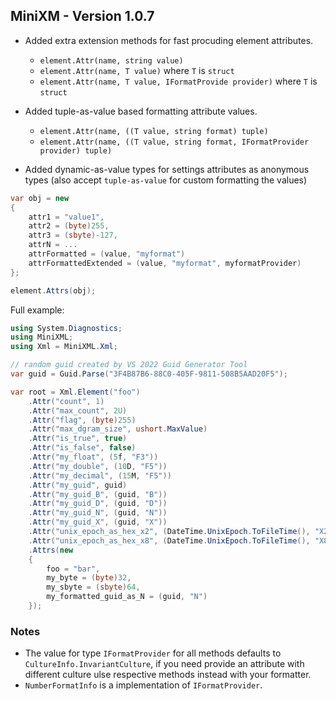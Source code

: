 ## MiniXM - Version 1.0.7

- Added extra extension methods for fast procuding element attributes.
	- `element.Attr(name, string value)`
	- `element.Attr(name, T value)` where `T` is `struct`
	- `element.Attr(name, T value, IFormatProvide provider)` where `T` is `struct`

- Added tuple-as-value based formatting attribute values.
	- `element.Attr(name, ((T value, string format) tuple)`
	- `element.Attr(name, ((T value, string format, IFormatProvider provider) tuple)`

- Added dynamic-as-value types for settings attributes as anonymous types (also accept `tuple-as-value`  for custom formatting the values)

```cs
var obj = new 
{
	attr1 = "value1",
	attr2 = (byte)255,
	attr3 = (sbyte)-127,
	attrN = ... 
	attrFormatted = (value, "myformat")
	attrFormattedExtended = (value, "myformat", myformatProvider)
};

element.Attrs(obj);
```	

Full example:

```cs
using System.Diagnostics;
using MiniXML;
using Xml = MiniXML.Xml;

// random guid created by VS 2022 Guid Generator Tool
var guid = Guid.Parse("3F4B87B6-88C0-405F-9811-508B5AAD20F5");

var root = Xml.Element("foo")
    .Attr("count", 1)
    .Attr("max_count", 2U)
    .Attr("flag", (byte)255)
    .Attr("max_dgram_size", ushort.MaxValue)
    .Attr("is_true", true)
    .Attr("is_false", false)
    .Attr("my_float", (5f, "F3"))
    .Attr("my_double", (10D, "F5"))
    .Attr("my_decimal", (15M, "F5"))
    .Attr("my_guid", guid)
    .Attr("my_guid_B", (guid, "B"))
    .Attr("my_guid_D", (guid, "D"))
    .Attr("my_guid_N", (guid, "N"))
    .Attr("my_guid_X", (guid, "X"))
    .Attr("unix_epoch_as_hex_x2", (DateTime.UnixEpoch.ToFileTime(), "X2"))
    .Attr("unix_epoch_as_hex_x8", (DateTime.UnixEpoch.ToFileTime(), "X8"))
    .Attrs(new
    {
        foo = "bar",
        my_byte = (byte)32,
        my_sbyte = (sbyte)64,
        my_formatted_guid_as_N = (guid, "N")
    });
```

### Notes

- The value for type `IFormatProvider` for all methods defaults to `CultureInfo.InvariantCulture`, if you need provide an attribute with different culture ulse respective methods instead with your formatter.
- `NumberFormatInfo` is a implementation of `IFormatProvider`.